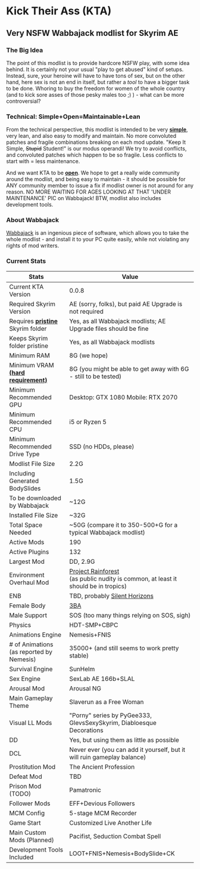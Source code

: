 # Kick Their Ass (KTA) 
## Very NSFW Wabbajack modlist for Skyrim AE

### The Big Idea
The point of this modlist is to provide hardcore NSFW play, with some idea behind. It is certainly not your usual "play to get abused" kind of setups. Instead, sure, your heroine will have to have tons of sex, but on the other hand, here sex is not an end in itself, but rather a _tool_ to have a bigger task to be done. Whoring to buy the freedom for women of the whole country (and to kick sore asses of those pesky males too ;) ) - what can be more controversial? 

### Technical: Simple+Open=Maintainable+Lean
From the technical perspective, this modlist is intended to be very <ins>**simple**</ins>, very lean, and also easy to modify and maintain. No more convoluted patches and fragile combinations breaking on each mod update. "Keep It Simple, ~~Stupid~~ Student!" is our modus operandi! We try to avoid conflicts, and convoluted patches which happen to be so fragile. Less conflicts to start with = less maintenance. 

And we want KTA to be <ins>**open**</ins>. We hope to get a really wide community around the modlist, and being easy to maintain - it should be possible for ANY community member to issue a fix if modlist owner is not around for any reason. NO MORE WAITING FOR AGES LOOKING AT THAT 'UNDER MAINTENANCE' PIC on Wabbajack! BTW, modlist also includes development tools. 

### About Wabbajack
[Wabbajack](https://www.wabbajack.org/) is an ingenious piece of software, which allows you to take the whole modlist - and install it to your PC quite easily, while not violating any rights of mod writers. 

### Current Stats
| Stats | Value |
|-----|-----|
| Current KTA Version | 0.0.8 |
| Required Skyrim Version | AE (sorry, folks), but paid AE Upgrade is not required |
| Requires <ins>**pristine**</ins> Skyrim folder | Yes, as all Wabbajack modlists; AE Upgrade files should be fine |
| Keeps Skyrim folder pristine | Yes, as all Wabbajack modlists |
| Minimum RAM | 8G (we hope)  |
| Minimum VRAM <ins>**(hard requirement)**</ins> | 8G (you might be able to get away with 6G - still to be tested) |
| Minimum Recommended GPU | Desktop: GTX 1080 Mobile: RTX 2070 |
| Minimum Recommended CPU | i5 or Ryzen 5 |
| Minimum Recommended Drive Type | SSD (no HDDs, please) |
| Modlist File Size | 2.2G |
| Including Generated BodySlides | 1.5G |
| To be downloaded by Wabbajack | ~12G |
| Installed File Size | ~32G |
| Total Space Needed | ~50G (compare it to 350-500+G for a typical Wabbajack modlist) |
| Active Mods | 190 |
| Active Plugins | 132 |
| Largest Mod | DD, 2.9G | 
| Environment Overhaul Mod | [Project Rainforest](https://www.nexusmods.com/skyrimspecialedition/mods/20636) <br> (as public nudity is common, at least it should be in tropics) | 
| ENB | TBD, probably [Silent Horizons](https://www.nexusmods.com/skyrimspecialedition/mods/21543) |
| Female Body | [3BA](https://www.nexusmods.com/skyrimspecialedition/mods/30174) |
| Male Support | SOS (too many things relying on SOS, sigh) |
| Physics | HDT-SMP+CBPC |
| Animations Engine | Nemesis+FNIS |
| # of Animations (as reported by Nemesis) | 35000+ (and still seems to work pretty stable) |
| Survival Engine | SunHelm |
| Sex Engine | SexLab AE 166b+SLAL |
| Arousal Mod | Arousal NG |
| Main Gameplay Theme | Slaverun as a Free Woman |
| Visual LL Mods | "Porny" series by PyGee333, GlevsSexySkyrim, Diabloesque Decorations |
| DD | Yes, but using them as little as possible |
| DCL | Never ever (you can add it yourself, but it will ruin gameplay balance) | 
| Prostitution Mod | The Ancient Profession |
| Defeat Mod | TBD |
| Prison Mod (TODO) | Pamatronic |
| Follower Mods | EFF+Devious Followers |
| MCM Config | 5-stage MCM Recorder |
| Game Start | Customized Live Another Life | 
| Main Custom Mods (Planned) | Pacifist, Seduction Combat Spell | 
| Development Tools Included | LOOT+FNIS+Nemesis+BodySlide+CK |

